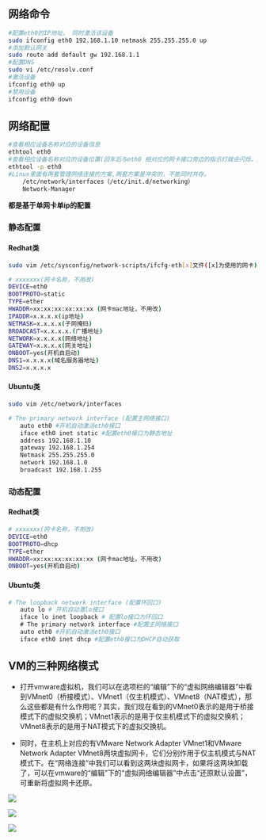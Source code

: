 
## 网络命令

```sh
#配置eth0的IP地址， 同时激活该设备
sudo ifconfig eth0 192.168.1.10 netmask 255.255.255.0 up
#添加默认网关 
sudo route add default gw 192.168.1.1
#配置DNS
sudo vi /etc/resolv.conf
#激活设备
ifconfig eth0 up
#禁用设备
ifconfig eth0 down
```

## 网络配置

```sh
#查看相应设备名称对应的设备信息
ethtool eth0
#查看相应设备名称对应的设备位置(回车后与eth0 相对应的网卡接口旁边的指示灯就会闪烁，这样你就能很快确定eth0 网口的位置啦)
ethtool -p eth0
#Linux里面有两套管理网络连接的方案,两套方案是冲突的，不能同时共存。
	/etc/network/interfaces（/etc/init.d/networking）
	Network-Manager
```

**都是基于单网卡单ip的配置**

### 静态配置

#### Redhat类

```sh
sudo vim /etc/sysconfig/network-scripts/ifcfg-eth[x]文件([x]为使用的网卡)
```

```sh
# xxxxxxx(网卡名称，不用改)
DEVICE=eth0
BOOTPROTO=static
TYPE=ether
HWADDR=xx:xx:xx:xx:xx:xx (网卡mac地址，不用改)
IPADDR=x.x.x.x(ip地址)
NETMASK=x.x.x.x(子网掩码)
BROADCAST=x.x.x.x.(广播地址)
NETWORK=x.x.x.x(网络地址)
GATEWAY=x.x.x.x(网关地址)
ONBOOT=yes(开机自启动)
DNS1=x.x.x.x(域名服务器地址)
DNS2=x.x.x.x 
```

#### Ubuntu类

```sh
sudo vim /etc/network/interfaces
```

```sh
# The primary network interface (配置主网络接口)
　　auto eth0 #开机自动激活eth0接口
　　iface eth0 inet static #配置eth0接口为静态地址
　　address 192.168.1.10
　　gateway 192.168.1.254
　　Netmask 255.255.255.0
　　network 192.168.1.0
　　broadcast 192.168.1.255 
```

### 动态配置

#### Redhat类

```sh
# xxxxxxx(网卡名称，不用改)
DEVICE=eth0
BOOTPROTO=dhcp
TYPE=ether
HWADDR=xx:xx:xx:xx:xx:xx (网卡mac地址，不用改)
ONBOOT=yes(开机自启动) 
```

#### Ubuntu类

```sh
# The loopback network interface (配置环回口)
　　auto lo # 开机自动激lo接口
　　iface lo inet loopback # 配置lo接口为环回口
　　# The primary network interface #配置主网络接口
　　auto eth0 #开机自动激活eth0接口
　　iface eth0 inet dhcp #配置eth0接口为DHCP自动获取
```

## VM的三种网络模式

* 打开vmware虚拟机，我们可以在选项栏的“编辑”下的“虚拟网络编辑器”中看到VMnet0（桥接模式）、VMnet1（仅主机模式）、VMnet8（NAT模式），那么这些都是有什么作用呢？其实，我们现在看到的VMnet0表示的是用于桥接模式下的虚拟交换机；VMnet1表示的是用于仅主机模式下的虚拟交换机；VMnet8表示的是用于NAT模式下的虚拟交换机。

* 同时，在主机上对应的有VMware Network Adapter VMnet1和VMware Network Adapter VMnet8两块虚拟网卡，它们分别作用于仅主机模式与NAT模式下。在“网络连接”中我们可以看到这两块虚拟网卡，如果将这两块卸载了，可以在vmware的“编辑”下的“虚拟网络编辑器”中点击“还原默认设置”，可重新将虚拟网卡还原。

![](https://jack-blog-img.obs.cn-north-4.myhuaweicloud.com/github-page/img20220521224626.png)

![](https://jack-blog-img.obs.cn-north-4.myhuaweicloud.com/github-page/img20220521224633.png)

![](https://jack-blog-img.obs.cn-north-4.myhuaweicloud.com/github-page/img20220521224641.png)